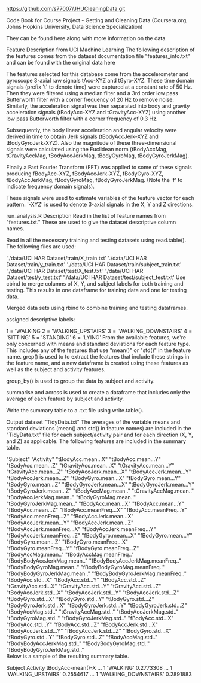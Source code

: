 https://github.com/s77007/JHUCleaningData.git


Code Book for Course Project - Getting and Cleaning Data
(Coursera.org, Johns Hopkins University, Data Science Specialization)

They can be found here along with more information on the data.

Feature Description from UCI Machine Learning
The following description of the features comes from the dataset documentation file "features_info.txt" and can be found with the original data here

The features selected for this database come from the accelerometer and gyroscope 3-axial raw signals tAcc-XYZ and tGyro-XYZ. These time domain signals (prefix 't' to denote time) were captured at a constant rate of 50 Hz. Then they were filtered using a median filter and a 3rd order low pass Butterworth filter with a corner frequency of 20 Hz to remove noise. Similarly, the acceleration signal was then separated into body and gravity acceleration signals (tBodyAcc-XYZ and tGravityAcc-XYZ) using another low pass Butterworth filter with a corner frequency of 0.3 Hz.

Subsequently, the body linear acceleration and angular velocity were derived in time to obtain Jerk signals (tBodyAccJerk-XYZ and tBodyGyroJerk-XYZ). Also the magnitude of these three-dimensional signals were calculated using the Euclidean norm (tBodyAccMag, tGravityAccMag, tBodyAccJerkMag, tBodyGyroMag, tBodyGyroJerkMag).

Finally a Fast Fourier Transform (FFT) was applied to some of these signals producing fBodyAcc-XYZ, fBodyAccJerk-XYZ, fBodyGyro-XYZ, fBodyAccJerkMag, fBodyGyroMag, fBodyGyroJerkMag. (Note the 'f' to indicate frequency domain signals).

These signals were used to estimate variables of the feature vector for each pattern:
'-XYZ' is used to denote 3-axial signals in the X, Y and Z directions.

run_analysis.R Description
Read in the list of feature names from "features.txt." These are used to give the dataset descriptive column names.

Read in all the necessary training and testing datasets using read.table(). The following files are used:

'./data/UCI HAR Dataset/train/X_train.txt'
'./data/UCI HAR Dataset/train/y_train.txt'
'./data/UCI HAR Dataset/train/subject_train.txt'
'./data/UCI HAR Dataset/test/X_test.txt'
'./data/UCI HAR Dataset/test/y_test.txt'
'./data/UCI HAR Dataset/test/subject_test.txt'
Use cbind to merge columns of X, Y, and subject labels for both training and testing. This results in one dataframe for training data and one for testing data.

Merged data sets using rbind to combine training and testing dataframes.

assigned descriptive labels:

1 = 'WALKING
2 = 'WALKING_UPSTAIRS'
3 = 'WALKING_DOWNSTAIRS'
4 = 'SITTING'
5 = 'STANDING'
6 = 'LYING'
From the available features, we're only concerned with means and standard deviations for each feature type. This includes any of the features that use "mean()" or "std()" in the feature name. grep() is used to to extract the features that include these strings in the feature name, and a new dataframe is created using these features as well as the subject and activity features.

group_by() is used to group the data by subject and activity.

summarise and across is used to create a dataframe that includes only the average of each feature by subject and activity.

Write the summary table to a .txt file using write.table().

Output dataset "TidyData.txt"
The averages of the variable means and standard deviations (mean() and std() in feature names) are included in the "TidyData.txt" file for each subject/activity pair and for each direction (X, Y, and Z) as applicable. The following features are included in the summary table.

"Subject"
"Activity"
"tBodyAcc.mean...X"
"tBodyAcc.mean...Y"
"tBodyAcc.mean...Z"
"tGravityAcc.mean...X"
"tGravityAcc.mean...Y"
"tGravityAcc.mean...Z"
"tBodyAccJerk.mean...X"
"tBodyAccJerk.mean...Y"
"tBodyAccJerk.mean...Z"
"tBodyGyro.mean...X"
"tBodyGyro.mean...Y"
"tBodyGyro.mean...Z"
"tBodyGyroJerk.mean...X"
"tBodyGyroJerk.mean...Y"
"tBodyGyroJerk.mean...Z"
"tBodyAccMag.mean.."
"tGravityAccMag.mean.."
"tBodyAccJerkMag.mean.."
"tBodyGyroMag.mean.."
"tBodyGyroJerkMag.mean.."
"fBodyAcc.mean...X"
"fBodyAcc.mean...Y"
"fBodyAcc.mean...Z"
"fBodyAcc.meanFreq...X"
"fBodyAcc.meanFreq...Y"
"fBodyAcc.meanFreq...Z"
"fBodyAccJerk.mean...X"
"fBodyAccJerk.mean...Y"
"fBodyAccJerk.mean...Z"
"fBodyAccJerk.meanFreq...X"
"fBodyAccJerk.meanFreq...Y"
"fBodyAccJerk.meanFreq...Z"
"fBodyGyro.mean...X"
"fBodyGyro.mean...Y"
"fBodyGyro.mean...Z"
"fBodyGyro.meanFreq...X"
"fBodyGyro.meanFreq...Y"
"fBodyGyro.meanFreq...Z"
"fBodyAccMag.mean.."
"fBodyAccMag.meanFreq.."
"fBodyBodyAccJerkMag.mean.."
"fBodyBodyAccJerkMag.meanFreq.."
"fBodyBodyGyroMag.mean.."
"fBodyBodyGyroMag.meanFreq.."
"fBodyBodyGyroJerkMag.mean.."
"fBodyBodyGyroJerkMag.meanFreq.."
"tBodyAcc.std...X"
"tBodyAcc.std...Y"
"tBodyAcc.std...Z"
"tGravityAcc.std...X"
"tGravityAcc.std...Y"
"tGravityAcc.std...Z"
"tBodyAccJerk.std...X"
"tBodyAccJerk.std...Y"
"tBodyAccJerk.std...Z"
"tBodyGyro.std...X"
"tBodyGyro.std...Y"
"tBodyGyro.std...Z"
"tBodyGyroJerk.std...X"
"tBodyGyroJerk.std...Y"
"tBodyGyroJerk.std...Z"
"tBodyAccMag.std.."
"tGravityAccMag.std.."
"tBodyAccJerkMag.std.."
"tBodyGyroMag.std.."
"tBodyGyroJerkMag.std.."
"fBodyAcc.std...X"
"fBodyAcc.std...Y"
"fBodyAcc.std...Z"
"fBodyAccJerk.std...X"
"fBodyAccJerk.std...Y"
"fBodyAccJerk.std...Z"
"fBodyGyro.std...X"
"fBodyGyro.std...Y"
"fBodyGyro.std...Z"
"fBodyAccMag.std.."
"fBodyBodyAccJerkMag.std.."
"fBodyBodyGyroMag.std.."
"fBodyBodyGyroJerkMag.std.."	
Below is a sample of the resulting summary table.

Subject	Activity	tBodyAcc-mean()-X	...
1	'WALKING'	0.2773308	...
1	'WALKING_UPSTAIRS'	0.2554617	...
1	'WALKING_DOWNSTAIRS'	0.2891883	


